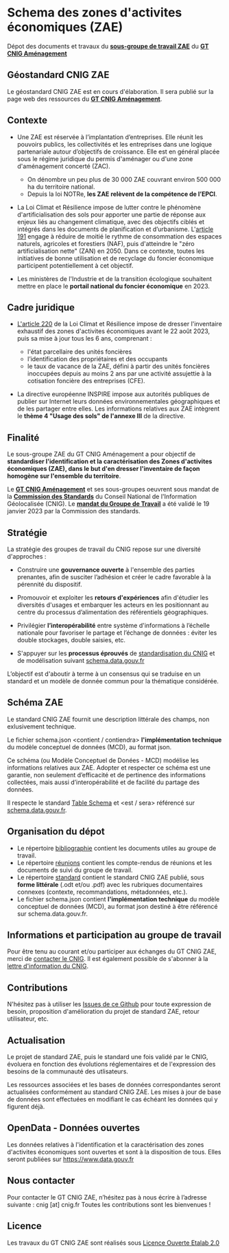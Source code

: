 # Schema des zones d'activites économiques (ZAE)
Dépot des documents et travaux du **[sous-groupe de travail ZAE](http://cnig.gouv.fr/gt-friches-a25940.html#Sous-groupe-ZAE)** du **[GT CNIG Aménagement](http://cnig.gouv.fr/gt-friches-a25940.html)**

## Géostandard CNIG ZAE

Le géostandard CNIG ZAE est en cours d'élaboration. Il sera publié sur la page web des ressources du **[GT CNIG Aménagement](http://cnig.gouv.fr/gt-friches-a25940.html)**.

## Contexte

- Une ZAE est réservée à l’implantation d’entreprises. Elle réunit les pouvoirs publics, les collectivités et les entreprises dans une logique partenariale autour d’objectifs de croissance. Elle est en général placée sous le régime juridique du permis d'aménager ou d'une zone d'aménagement concerté (ZAC).
  - On dénombre un peu plus de 30 000 ZAE couvrant environ 500 000 ha du territoire national.
  - Depuis la loi NOTRe, **les ZAE relèvent de la compétence de l’EPCI**.

- La Loi Climat et Résilience impose de lutter contre le phénomène d'artificialisation des sols pour apporter une partie de réponse aux enjeux liés au changement climatique, avec des objectifs ciblés et intégrés dans les documents de planification et d’urbanisme. L'[article 191](https://www.legifrance.gouv.fr/jorf/article_jo/JORFARTI000043957220) engage à réduire de moitié le rythme de consommation des espaces naturels, agricoles et forestiers (NAF), puis d'atteindre le "zéro artificialisation nette" (ZAN) en 2050. Dans ce contexte, toutes les initiatives de bonne utilisation et de recyclage du foncier économique participent potentiellement à cet objectif.

- Les ministères de l'Industrie et de la transition écologique souhaitent mettre en place le **portail national du foncier économique** en 2023. 

## Cadre juridique

- [L'article 220](https://www.legifrance.gouv.fr/jorf/article_jo/JORFARTI000043957249) de la Loi Climat et Résilience impose de dresser l'inventaire exhaustif des zones d'activites économiques avant le 22 août 2023, puis sa mise à jour tous les 6 ans, comprenant :
  - l'état parcellaire des unités foncières
  - l’identification des propriétaires et des occupants
  - le taux de vacance de la ZAE, défini à partir des unités foncières inoccupées depuis au moins 2 ans par une activité assujettie à la cotisation foncière des entreprises (CFE).
  
- La directive européenne INSPIRE impose aux autorités publiques de publier sur Internet leurs données environnementales géographiques et de les partager entre elles. Les informations relatives aux ZAE intègrent le **thème 4 "Usage des sols" de l'annexe III** de la directive.

## Finalité
Le sous-groupe ZAE du GT CNIG Aménagement a pour objectif de **standardiser l'identification et la caractérisation des Zones d'activites économiques (ZAE), dans le but d'en dresser l'inventaire de façon homogène sur l'ensemble du territoire**.

Le **[GT CNIG Aménagement](http://cnig.gouv.fr/gt-friches-a25940.html)** et ses sous-groupes oeuvrent sous mandat de la **[Commission des Standards](http://cnig.gouv.fr/?page_id=640)** du Conseil National de l'Information Géolocalisée (CNIG). Le **[mandat du Groupe de Travail](http://cnig.gouv.fr/IMG/pdf/230119_mandat_gt_cnig_amenagement.pdf)** a été validé le 19 janvier 2023 par la Commission des standards.

## Stratégie

La stratégie des groupes de travail du CNIG repose sur une diversité d'approches :

- Construire une **gouvernance ouverte** à l'ensemble des parties prenantes, afin de susciter l’adhésion et créer le cadre favorable à la pérennité du dispositif.

- Promouvoir et exploiter les **retours d'expériences** afin d'étudier les diversités d'usages et embarquer les acteurs en les positionnant au centre du processus d’alimentation des référentiels géographiques.
    
- Privilégier **l’interopérabilité** entre système d'informations à l’échelle nationale pour favoriser le partage et l’échange de données : éviter les double stockages, double saisies, etc.

- S'appuyer sur les **processus éprouvés** de [standardisation du CNIG](http://cnig.gouv.fr/les-standards-cnig-a18959.html#Etapes-de-creation-d-un-Standard-CNIG) et de modélisation suivant [schema.data.gouv.fr](https://guides.etalab.gouv.fr/producteurs-schemas/)

L’objectif est d'aboutir à terme à un consensus qui se traduise en un standard et un modèle de donnée commun pour la thématique considérée.

## Schéma ZAE

Le standard CNIG ZAE fournit une description littérale des champs, non exlusivement technique.

Le fichier schema.json <contient / contiendra> **l'implémentation technique** du modèle conceptuel de données (MCD), au format json.

Ce schéma (ou Modèle Conceptuel de Donées - MCD) modélise les informations relatives aux ZAE. Adopter et respecter ce schéma est une garantie, non seulement d’efficacité et de pertinence des informations collectées, mais aussi d’interopérabilité et de facilité du partage des données.

Il respecte le standard [Table Schema](https://specs.frictionlessdata.io/table-schema/) et <est / sera> référencé sur [schema.data.gouv.fr](https://schema.data.gouv.fr). 

## Organisation du dépot

* Le répertoire [bibliographie](https://github.com/cnigfr/zones-activites-economiques/tree/main/bibliographie) contient les documents utiles au groupe de travail.
* Le répertoire [réunions](https://github.com/cnigfr/Friches/tree/main/r%C3%A9unions) contient les compte-rendus de réunions et les documents de suivi du groupe de travail.
* Le répertoire [standard](https://github.com/cnigfr/zones-activites-economiques/tree/main/standard) contient le standard CNIG ZAE publié, sous **forme littérale** (.odt et/ou .pdf) avec les rubriques documentaires connexes (contexte, recommandations, métadonnées, etc.).
* Le fichier schema.json contient **l'implémentation technique** du modèle conceptuel de données (MCD), au format json destiné à être référencé sur schema.data.gouv.fr.

## Informations et participation au groupe de travail
Pour être tenu au courant et/ou participer aux échanges du GT CNIG ZAE, merci de [contacter le CNIG](http://cnig.gouv.fr/spip.php?page=contact). Il est également possible de s'abonner à la [lettre d'information du CNIG](http://cnig.gouv.fr/).

## Contributions
N'hésitez pas à utiliser les [Issues de ce Github](https://github.com/cnigfr/zones-activites-economiques/issues) pour toute expression de besoin, proposition d'amélioration du projet de standard ZAE, retour utilisateur, etc.

## Actualisation
Le projet de standard ZAE, puis le standard une fois validé par le CNIG, évoluera en fonction des évolutions réglementaires et de l'expression des besoins de la communauté des utlisateurs.

Les ressources associées et les bases de données correspondantes seront actualisées conformément au standard CNIG ZAE.
Les mises à jour de base de données sont effectuées en modifiant le cas échéant les données qui y figurent déjà.

## OpenData - Données ouvertes
Les données relatives à l'identification et la caractérisation des zones d'activites économiques sont ouvertes et sont à la disposition de tous.
Elles seront publiées sur https://www.data.gouv.fr

## Nous contacter
Pour contacter le GT CNIG ZAE, n’hésitez pas à nous écrire à l’adresse suivante : cnig [at] cnig.fr
Toutes les contributions sont les bienvenues !

## Licence
Les travaux du GT CNIG ZAE sont réalisés sous [Licence Ouverte Etalab 2.0](https://www.etalab.gouv.fr/licence-ouverte-open-licence/)

